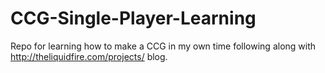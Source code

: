# CCG-Single-Player-Learning
Repo for learning how to make a CCG in my own time following along with http://theliquidfire.com/projects/ blog.
